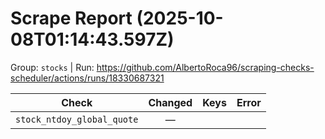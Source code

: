 # Scrape Report (2025-10-08T01:14:43.597Z)

Group: `stocks`  |  Run: https://github.com/AlbertoRoca96/scraping-checks-scheduler/actions/runs/18330687321

| Check | Changed | Keys | Error |
|---|:---:|:--|:--|
| `stock_ntdoy_global_quote` | — |  |  |
